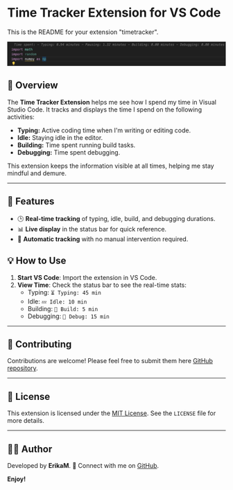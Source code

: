 # **Time Tracker Extension for VS Code**

This is the README for your extension "timetracker". 

![Time Tracker](Screenshot.png)

## 📌 **Overview**

The **Time Tracker Extension** helps me see how I spend my time in Visual Studio Code. It tracks and displays the time I spend on the following activities:

- **Typing:** Active coding time when I'm writing or editing code.
- **Idle:** Staying idle in the editor.
- **Building:** Time spent running build tasks.
- **Debugging:** Time spent debugging.

This extension keeps the information visible at all times, helping me stay mindful and demure.

---

## 🚀 **Features**
- 🕒 **Real-time tracking** of typing, idle, build, and debugging durations.
- 📊 **Live display** in the status bar for quick reference.
- 🔄 **Automatic tracking** with no manual intervention required.

## 💡 **How to Use**

1. **Start VS Code**: Import the extension in VS Code.
2. **View Time**: Check the status bar to see the real-time stats:
   - Typing: `⏳ Typing: 45 min`
   - Idle: `💤 Idle: 10 min`
   - Building: `🔨 Build: 5 min`
   - Debugging: `🐞 Debug: 15 min`

---

## 💬 **Contributing**
Contributions are welcome! Please feel free to submit them here [GitHub repository](https://github.com/ErikaMolnar).

---

## 📜 **License**
This extension is licensed under the [MIT License](https://opensource.org/licenses/MIT). See the `LICENSE` file for more details.

---

## 👩‍💻 **Author**
Developed by **ErikaM**. 🌟 Connect with me on [GitHub](https://github.com/ErikaMolnar).



**Enjoy!**
